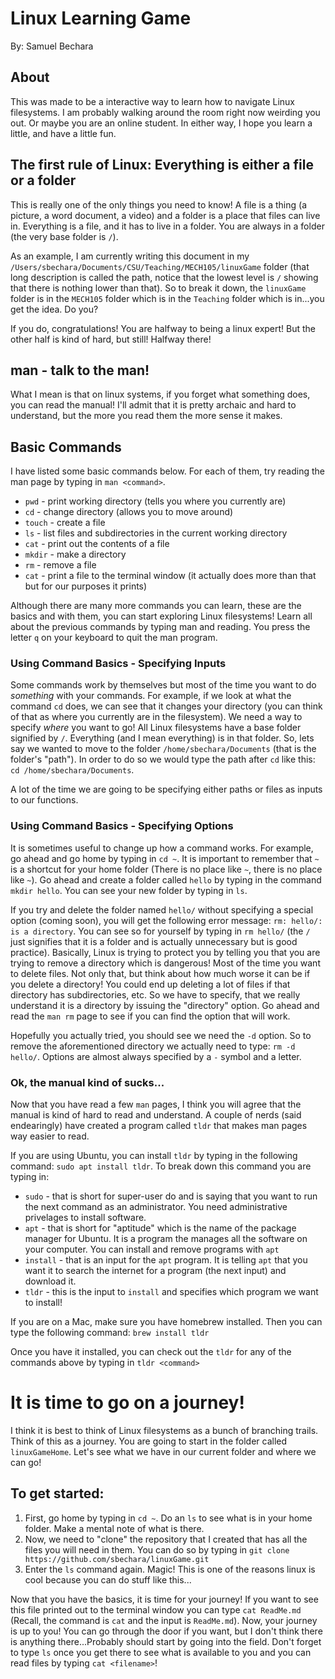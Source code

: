 # Linux Learning Game
By: Samuel Bechara

## About
This was made to be a interactive way to learn how to navigate Linux filesystems. I am probably walking around the room right now weirding you out. Or maybe you are an online student. In either way, I hope you learn a little, and have a little fun.

## The first rule of Linux: Everything is either a file or a folder
This is really one of the only things you need to know! A file is a thing (a picture, a word document, a video) and a folder is a place that files can live in. Everything is a file, and it has to live in a folder. You are always in a folder (the very base folder is `/`). 

As an example, I am currently writing this document in my `/Users/sbechara/Documents/CSU/Teaching/MECH105/linuxGame` folder (that long description is called the path, notice that the lowest level is `/` showing that there is nothing lower than that). So to break it down, the `linuxGame` folder is in the `MECH105` folder which is in the `Teaching` folder which is in...you get the idea. Do you? 

If you do, congratulations! You are halfway to being a linux expert! But the other half is kind of hard, but still! Halfway there!

## man - talk to the man!
What I mean is that on linux systems, if you forget what something does, you can read the manual! I'll admit that it is pretty archaic and hard to understand, but the more you read them the more sense it makes.

## Basic Commands
I have listed some basic commands below. For each of them, try reading the man page by typing in `man <command>`.

* `pwd` - print working directory (tells you where you currently are)
* `cd` - change directory (allows you to move around)
* `touch` - create a file
* `ls` - list files and subdirectories in the current working directory
* `cat` - print out the contents of a file
* `mkdir` - make a directory
* `rm`  - remove a file
* `cat` - print a file to the terminal window (it actually does more than that but for our purposes it prints)

Although there are many more commands you can learn, these are the basics and with them, you can start exploring Linux filesystems! Learn all about the previous commands by typing man <command> and reading. You press the letter `q` on your keyboard to quit the man program. 

### Using Command Basics - Specifying Inputs
Some commands work by themselves but most of the time you want to do *something* with your commands. For example, if we look at what the command `cd` does, we can see that it changes your directory (you can think of that as where you currently are in the filesystem). We need a way to specify *where* you want to go! All Linux filesystems have a base folder signified by `/`. Everything (and I mean everything) is in that folder. So, lets say we wanted to move to the folder `/home/sbechara/Documents` (that is the folder's "path"). In order to do so we would type the path after `cd` like this: `cd /home/sbechara/Documents`.

A lot of the time we are going to be specifying either paths or files as inputs to our functions.

### Using Command Basics - Specifying Options
It is sometimes useful to change up how a command works. For example, go ahead and go home by typing in `cd ~`. It is important to remember that `~` is a shortcut for your home folder (There is no place like `~`, there is no place like `~`). Go ahead and create a folder called `hello` by typing in the command `mkdir hello`. You can see your new folder by typing in `ls`.

If you try and delete the folder named `hello/` without specifying a special option (coming soon), you will get the following error message: `rm: hello/: is a directory`. You can see so for yourself by typing in `rm hello/` (the `/` just signifies that it is a folder and is actually unnecessary but is good practice). Basically, Linux is trying to protect you by telling you that you are trying to remove a directory which is dangerous! Most of the time you want to delete files. Not only that, but think about how much worse it can be if you delete a directory! You could end up deleting a lot of files if that directory has subdirectories, etc. So we have to specify, that we really understand it is a directory by issuing the "directory" option. Go ahead and read the `man rm` page to see if you can find the option that will work.

Hopefully you actually tried, you should see we need the `-d` option. So to remove the aforementioned directory we actually need to type: `rm -d hello/`. Options are almost always specified by a `-` symbol and a letter.

### Ok, the manual kind of sucks...

Now that you have read a few `man` pages, I think you will agree that the manual is kind of hard to read and understand. A couple of nerds (said endearingly) have created a program called `tldr` that makes man pages way easier to read.

If you are using Ubuntu, you can install `tldr` by typing in the following command: `sudo apt install tldr`. To break down this command you are typing in:

* `sudo` - that is short for super-user do and is saying that you want to run the next command as an administrator. You need administrative privelages to install software.
* `apt` - that is short for "aptitude" which is the name of the package manager for Ubuntu. It is a program the manages all the software on your computer. You can install and remove programs with `apt`
* `install` - that is an input for the `apt` program. It is telling `apt` that you want it to search the internet for a program (the next input) and download it.
* `tldr` - this is the input to `install` and specifies which program we want to install!

If you are on a Mac, make sure you have homebrew installed. Then you can type the following command: `brew install tldr`

Once you have it installed, you can check out the `tldr` for any of the commands above by typing in `tldr <command>`

# It is time to go on a journey!
I think it is best to think of Linux filesystems as a bunch of branching trails. Think of this as a journey. You are going to start in the folder called `linuxGameHome`. Let's see what we have in our current folder and where we can go! 

## To get started:

1. First, go home by typing in `cd ~`. Do an `ls` to see what is in your home folder. Make a mental note of what is there.
2. Now, we need to "clone" the repository that I created that has all the files you will need in them. You can do so by typing in `git clone https://github.com/sbechara/linuxGame.git`
3. Enter the `ls` command again. Magic! This is one of the reasons linux is cool because you can do stuff like this...

Now that you have the basics, it is time for your journey! If you want to see this file printed out to the terminal window you can type `cat ReadMe.md` (Recall, the command is `cat` and the input is `ReadMe.md`). Now, your journey is up to you! You can go through the door if you want, but I don't think there is anything there...Probably should start by going into the field. Don't forget to type `ls` once you get there to see what is available to you and you can read files by typing `cat <filename>`!